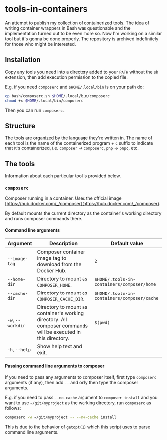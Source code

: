 # tools-in-containers

An attempt to publish my collection of containerized tools. The idea of writing container wrappers in Bash was questionable and the implementation turned out to be even more so. Now I'm working on a similar tool but it's gonna be done properly. The repository is archived indefinitely for those who might be interested.

## Installation

Copy any tools you need into a directory added to your `PATH` without the `sh` extension, then add execution permission to the copied file.

E.g. if you need `composerc` and `$HOME/.local/bin` is on your path do:

```sh
cp bash/composerc.sh $HOME/.local/bin/composerc
chmod +x $HOME/.local/bin/composerc
```

Then you can run `composerc`.

## Structure

The tools are organized by the language they're written in. The name of each tool is the name of the containerized program + `c` suffix to indicate that it's containerized, i.e. `composer` -> `composerc`, `php` -> `phpc`, etc.

## The tools

Information about each particular tool is provided below.

### `composerc`

Composer running in a container. Uses the official image [https://hub.docker.com/_/composer](https://hub.docker.com/_/composer).

By default mounts the current directory as the container's working directory and runs composer commands there.

#### Command line arguments

| Argument | Description | Default value |
| - | - | - |
| `--image-tag` | Composer container image tag to download from the Docker Hub. | `2`
| `--home-dir` | Directory to mount as `COMPOSER_HOME`. | `$HOME/.tools-in-containers/composer/home` |
| `--cache-dir` | Directory to mount as `COMPOSER_CACHE_DIR`. | `$HOME/.tools-in-containers/composer/cache` |
| `-w`, `--workdir` | Directory to mount as container's working directory. All composer commands will be executed in this directory. | `$(pwd)`
| `-h`, `--help` | Show help text and exit. | |

#### Passing command line arguments to composer

If you need to pass any arguments to composer itself, first type `composerc` arguments (if any), then add `--` and only then type the composer arguments.

E.g. if you need to pass `--no-cache` argument to `composer install` and you want to use `~/git/myproject` as the working directory, run `composerc` as follows:

```sh
composerc -w ~/git/myproject -- --no-cache install
```

This is due to the behavior of [`getopt(1)`](https://www.man7.org/linux/man-pages/man1/getopt.1.html) which this script uses to parse command line arguments.

